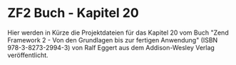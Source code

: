 ZF2 Buch - Kapitel 20
=====================

Hier werden in Kürze die Projektdateien für das Kapitel 20 vom Buch
"Zend Framework 2 - Von den Grundlagen bis zur fertigen Anwendung"
(ISBN 978-3-8273-2994-3) von Ralf Eggert aus dem Addison-Wesley 
Verlag veröffentlicht. 

